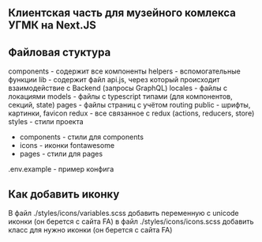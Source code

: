 ## Клиентская часть для музейного комлекса УГМК на Next.JS

## Файловая стуктура

components - содержит все компоненты
helpers - вспомогательные функции
lib - содержит файл api.js, через который происходит взаимодействие с Backend (запросы GraphQL)
locales - файлы с локациями
models - файлы с typescript типами (для компонентов, секций, state)
pages - файлы страниц с учётом routing
public - шрифты, картинки, favicon
redux - все связанное с redux (actions, reducers, store)
styles - стили проекта

- components - стили для components
- icons - иконки fontawesome
- pages - стили для pages

.env.example - пример конфига

## Как добавить иконку

В файл ./styles/icons/variables.scss добавить переменную с unicode иконки (он берется с сайта FA)
в файл ./styles/icons/icons.scss добавить класс для нужно иконки (он берется с сайта FA)

